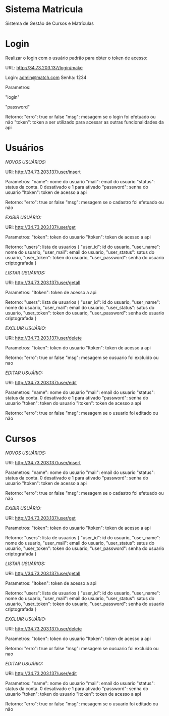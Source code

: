 # Sistema Matricula
 
 Sistema de Gestão de Cursos e Matrículas
 
# Login
 
 Realizar o login com o usuário padrão para obter o token de acesso:
 
 URL: http://34.73.203.137/login/make
 
 Login: admin@match.com
 Senha: 1234

 Parametros: 
 
 "login"
 
 "password"
 
 Retorno:
 "erro": true or false
 "msg": mesagem se o login foi efetuado ou não
 "token": token a ser utilizado para acessar as outras funcionalidades da api
 
 
 # Usuários
 
 *NOVOS USUÁRIOS:*
 
 URl: http://34.73.203.137/user/insert
 
 Parametros: 
 "name": nome do usuario
 "mail": email do usuario
 "status": status da conta. 0 desativado e 1 para ativado
 "password": senha do usuario
 "ltoken": token de acesso a api
 
 Retorno:
 "erro": true or false
 "msg": mesagem se o cadastro foi efetuado ou não
 
 
 *EXIBIR USUÁRIO:*
 
   URl: http://34.73.203.137/user/get
 
 Parametros: 
 "token": token do usuario
 "ltoken": token de acesso a api
 
 Retorno:
 "users": lista de usuarios
    {
      "user_id": id do usuario,
      "user_name": nome do usuario,
      "user_mail": email do usuario,
      "user_status": satus do usuario,
      "user_token": token do usuario,
      "user_password": senha do usuario criptografada
    }
    
    
  *LISTAR USUÁRIOS:*
  
   URl: http://34.73.203.137/user/getall
 
 Parametros: 
 "ltoken": token de acesso a api
 
 Retorno:
 "users": lista de usuarios
    {
      "user_id": id do usuario,
      "user_name": nome do usuario,
      "user_mail": email do usuario,
      "user_status": satus do usuario,
      "user_token": token do usuario,
      "user_password": senha do usuario criptografada
    }


 *EXCLUIR USUÁRIO:*
 
 URl: http://34.73.203.137/user/delete
 
 Parametros: 
 "token": token do usuario
 "ltoken": token de acesso a api
 
 Retorno:
 "erro": true or false
 "msg": mesagem se ousuario foi excluido ou nao
 
 
  *EDITAR USUÁRIO:*
 
 URl: http://34.73.203.137/user/edit
 
 Parametros: 
 "name": nome do usuario
 "mail": email do usuario
 "status": status da conta. 0 desativado e 1 para ativado
 "password": senha do usuario
 "token": token do usuario
 "ltoken": token de acesso a api
 
 Retorno:
 "erro": true or false
 "msg": mesagem se o usuario foi editado ou não
 

 # Cursos
 
 *NOVOS USUÁRIOS:*
 
 URl: http://34.73.203.137/user/insert
 
 Parametros: 
 "name": nome do usuario
 "mail": email do usuario
 "status": status da conta. 0 desativado e 1 para ativado
 "password": senha do usuario
 "ltoken": token de acesso a api
 
 Retorno:
 "erro": true or false
 "msg": mesagem se o cadastro foi efetuado ou não
 
 
 *EXIBIR USUÁRIO:*
 
   URl: http://34.73.203.137/user/get
 
 Parametros: 
 "token": token do usuario
 "ltoken": token de acesso a api
 
 Retorno:
 "users": lista de usuarios
    {
      "user_id": id do usuario,
      "user_name": nome do usuario,
      "user_mail": email do usuario,
      "user_status": satus do usuario,
      "user_token": token do usuario,
      "user_password": senha do usuario criptografada
    }
    
    
  *LISTAR USUÁRIOS:*
  
   URl: http://34.73.203.137/user/getall
 
 Parametros: 
 "ltoken": token de acesso a api
 
 Retorno:
 "users": lista de usuarios
    {
      "user_id": id do usuario,
      "user_name": nome do usuario,
      "user_mail": email do usuario,
      "user_status": satus do usuario,
      "user_token": token do usuario,
      "user_password": senha do usuario criptografada
    }


 *EXCLUIR USUÁRIO:*
 
 URl: http://34.73.203.137/user/delete
 
 Parametros: 
 "token": token do usuario
 "ltoken": token de acesso a api
 
 Retorno:
 "erro": true or false
 "msg": mesagem se ousuario foi excluido ou nao
 
 
  *EDITAR USUÁRIO:*
 
 URl: http://34.73.203.137/user/edit
 
 Parametros: 
 "name": nome do usuario
 "mail": email do usuario
 "status": status da conta. 0 desativado e 1 para ativado
 "password": senha do usuario
 "token": token do usuario
 "ltoken": token de acesso a api
 
 Retorno:
 "erro": true or false
 "msg": mesagem se o usuario foi editado ou não
